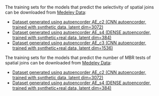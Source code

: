 The training sets for the models that predict the selectivity of spatial joins can be downloaded from [Medeley Data](https://data.mendeley.com/datasets/zp9fh6scw9):

* [Dataset generated using autoencorder AE_c2 (CNN autoencorder, trained with synthetic data, latent dim=3072)](https://data.mendeley.com/public-files/datasets/zp9fh6scw9/files/3f2501f3-67c0-4e18-a111-6775fe740f20/file_downloaded)
* [Dataset generated using autoencorder AE_s4 (DENSE autoencorder, trained with synthetic+real data, latent dim=384)](https://data.mendeley.com/public-files/datasets/zp9fh6scw9/files/2c2ae0bf-9759-4791-9615-cff4055b09c1/file_downloaded)
* [Dataset generated using autoencorder AE_c3 (CNN autoencorder, trained with synthetic+real data, latent dim=1536)](https://data.mendeley.com/public-files/datasets/zp9fh6scw9/files/e8199859-8f22-46f8-998c-0d787aa7989c/file_downloaded)

The training sets for the models that predict the number of MBR tests of spatial joins can be downloaded from [Medeley Data](https://data.mendeley.com/datasets/zp9fh6scw9):

* [Dataset generated using autoencorder AE_c2 (CNN autoencorder, trained with synthetic data, latent dim=3072)](https://data.mendeley.com/public-files/datasets/zp9fh6scw9/files/6b724714-ea0b-4824-b038-0cdb3a8e989a/file_downloaded)
* [Dataset generated using autoencorder AE_s4 (DENSE autoencorder, trained with synthetic+real data, latent dim=384)](https://data.mendeley.com/public-files/datasets/zp9fh6scw9/files/f75d28f5-c07d-4b92-8624-7ef3a5031df9/file_downloaded)
